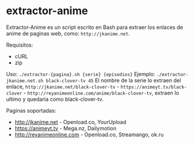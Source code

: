 # extractor-anime

Extractor-Anime es un script escrito en Bash para extraer los enlaces de anime de paginas web, como: `http://jkanime.net`.

Requisitos:
* cURL
* zip

Uso: `./extractor-{pagina}.sh {serie} {episodios}`
Ejemplo: `./extractor-jkanime.net.sh black-clover-tv 45`
El nombre de la serie lo extraen del enlace, `http://jkanime.net/black-clover-tv` - `https://animeyt.tv/black-clover` - `http://reyanimeonline.com/anime/black-clover-tv`, extraen lo ultimo y quedaria como black-clover-tv.

Paginas soportadas:
* http://jkanime.net - Openload.co, YourUpload
* https://animeyt.tv - Mega.nz, Dailymotion
* http://reyanimeonline.com - Openload.co, Streamango, ok.ru
